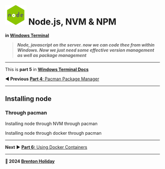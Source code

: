 # ![Nodejs Icon](https://raw.githubusercontent.com/8rents/_/i/h1/nodejs.png)  Node.js, NVM & NPM 

**in [Windows Terminal](../)**

> ***Node, javascript on the server. now we can code thee from within Windows. Now we just need some effective version management as well as package management***

---

This is **part 5** in [**Windows Terminal Docs**](../)

**◀ Previous** 
[**Part 4**: Pacman Package Manager](../04-pacman-package-manager/)

---

## Installing node 

### Through pacman

Installing node through NVM through pacman

Installing node through docker through pacman

---

**Next** ▶
[**Part 6:** Using Docker Containers](../06-docker/)

---

**🤍 2024 [Brenton Holiday](https://brenton.holiday)**
